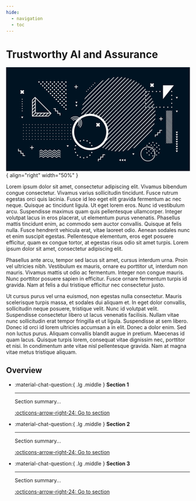 ```yaml
---
hide:
  - navigation
  - toc
---
```


# Trustworthy AI and Assurance

<div class="result" markdown>

  ![Placeholder Image](../assets/images/placeholder.jpeg){ align="right" width="50%" }

   Lorem ipsum dolor sit amet, consectetur adipiscing elit. Vivamus bibendum congue consectetur. Vivamus varius sollicitudin tincidunt. Fusce rutrum egestas orci quis lacinia. Fusce id leo eget elit gravida fermentum ac nec neque. Quisque ac tincidunt ligula. Ut eget lorem eros. Nunc id vestibulum arcu. Suspendisse maximus quam quis pellentesque ullamcorper. Integer volutpat lacus in eros placerat, ut elementum purus venenatis. Phasellus mattis tincidunt enim, ac commodo sem auctor convallis. Quisque at felis nulla. Fusce hendrerit vehicula erat, vitae laoreet odio. Aenean sodales nunc et enim suscipit egestas. Pellentesque elementum, eros eget posuere efficitur, quam ex congue tortor, at egestas risus odio sit amet turpis. Lorem ipsum dolor sit amet, consectetur adipiscing elit.

   Phasellus ante arcu, tempor sed lacus sit amet, cursus interdum urna. Proin vel ultricies nibh. Vestibulum ex mauris, ornare eu porttitor ut, interdum non mauris. Vivamus mattis ut odio ac fermentum. Integer non congue mauris. Nunc porttitor posuere sapien in efficitur. Fusce ornare fermentum turpis id gravida. Nam at felis a dui tristique efficitur nec consectetur justo.

   Ut cursus purus vel urna euismod, non egestas nulla consectetur. Mauris scelerisque turpis massa, et sodales dui aliquam et. In eget dolor convallis, sollicitudin neque posuere, tristique velit. Nunc id volutpat velit. Suspendisse consectetur libero ut lacus venenatis facilisis. Nullam vitae nunc sollicitudin erat tempor fringilla et ut ligula. Suspendisse at sem libero. Donec id orci id lorem ultricies accumsan a in elit. Donec a dolor enim. Sed non luctus purus. Aliquam convallis blandit augue in pretium. Maecenas id quam lacus. Quisque turpis lorem, consequat vitae dignissim nec, porttitor et nisi. In condimentum ante vitae nisl pellentesque gravida. Nam at magna vitae metus tristique aliquam.

</div>

## Overview

<div class="grid cards" markdown>

-   :material-chat-question:{ .lg .middle } __Section 1__

    ---

    Section summary...

    [:octicons-arrow-right-24: Go to section](#)

-   :material-chat-question:{ .lg .middle } __Section 2__

    ---

    Section summary...

    [:octicons-arrow-right-24: Go to section](#)

-   :material-chat-question:{ .lg .middle } __Section 3__

    ---

    Section summary...

    [:octicons-arrow-right-24: Go to section](#)

</div>